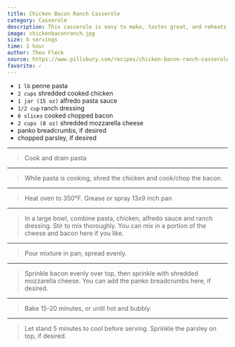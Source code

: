```yaml
---
title: Chicken Bacon Ranch Casserole
category: Casserole
description: This casserole is easy to make, tastes great, and reheats really well later.
image: chickenbaconranch.jpg
size: 6 servings
time: 1 hour
author: Theo Fleck
source: https://www.pillsbury.com/recipes/chicken-bacon-ranch-casserole/7b559c57-b32e-4eeb-971f-a56042ea323a
favorite: ✓
---
```


* `1 lb` penne pasta
* `2 cups` shredded cooked chicken
* `1 jar (15 oz)` alfredo pasta sauce
* `1/2 cup` ranch dressing
* `6 slices` cooked chopped bacon
* `2 cups (8 oz)` shredded mozzarella cheese
* panko breadcrumbs, if desired
* chopped parsley, if desired

---

> Cook and drain pasta

---

> While pasta is cooking, shred the chicken and cook/chop the bacon.

---

> Heat oven to 350°F. Grease or spray 13x9 inch pan

---

> In a large bowl, combine pasta, chicken, alfredo sauce and ranch dressing. Stir to mix thoroughly. You can mix in a portion of the cheese and bacon here if you like.

---

> Pour mixture in pan; spread evenly.

---

> Sprinkle bacon evenly over top, then sprinkle with shredded mozzarella cheese. You can add the panko breadcrumbs here, if desired.

---

> Bake 15-20 minutes, or until hot and bubbly.

---

> Let stand 5 minutes to cool before serving. Sprinkle the parsley on top, if desired.
